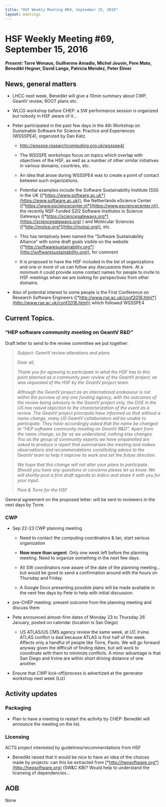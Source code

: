 ```yaml
---
title: "HSF Weekly Meeting #69, September 15, 2016"
layout: meetings
---
```


# HSF Weekly Meeting #69, September 15, 2016

#### *Present*: Torre Wenaus, Guilherme Amadio, Michel Jouvin, Pere Mato, Benedikt Hegner, David Lange, Patricia Mendez, Peter Elmer 

## News, general matters

-   LHCC next week, Benedikt will give a 10min summary about CWP, GeantV review, ROOT plans etc.

-   WLCG workshop before CHEP: a SW performance session is organized but nobody in HSF aware of it…

-   Peter participated in the past few days in the 4th Workshop on Sustainable Software for Science: Practice and Experiences (WSSSPE4), organized by Dan Katz.

    -   http://wssspe.researchcomputing.org.uk/wssspe4/

    -   The WSSSPE workshops focus on topics which overlap with objectives of the HSF, as well as a number of other similar initiatives in various domains, countries, etc.

    -   An idea that arose during WSSSPE4 was to create a point of contact between such organizations.

    -   Potential examples include the Software Sustainability Institute (SSI) in the UK ([*https://www.software.ac.uk*](https://www.software.ac.uk)), the Netherlands eScience Center ([*https://www.esciencecenter.nl*](https://www.esciencecenter.nl)), the recently NSF-funded S2I2 Software Institutes in Science Gateways ([*https://sciencegateways.org*](https://sciencegateways.org) ) and Molecular Sciences ([*http://molssi.org*](http://molssi.org)), etc.

    -   This has tentatively been named the “Software Sustainability Alliance” with some draft goals visible on the website ([*http://softwaresustainability.org*](http://softwaresustainability.org)), for comment

    -   It is proposed to have the HSF included in the list of organizations and one or more of us can follow any discussions there. At a minimum it could provide some contact names for people to invite to HSF meetings when we are looking for perspectives from other domains.

-   Also of potential interest to some people is the First Conference on Research Software Engineers ([*http://www.rse.ac.uk/conf2016.html*](http://www.rse.ac.uk/conf2016.html)) which followed WSSSPE4

## Current Topics.

### “HEP software community meeting on GeantV R&D”

Draft letter to send to the review committee we put together:

> *Subject: GeantV review alterations and plans*
>
> *Dear all,*
>
> *Thank you for agreeing to participate in what the HSF has to this point planned as a community peer review of the GeantV project, as was requested of the HSF by the GeantV project team.*
>
> *Although the GeantV project as an international endeavour is not within the purview of any one funding agency, with the outcomes of the review being advisory to the GeantV project only, the DOE in the US has raised objection to the characterization of the event as a review. The GeantV project principals have informed us that without a name change, many US GeantV collaborators will be unable to participate. They have accordingly asked that the name be changed to “HEP software community meeting on GeantV R&D”. Apart from the name change, so far as we understand, nothing else changes. You as the group of community experts we have empanelled are asked to produce a report that summarizes the meeting and makes observations and recommendations constituting advice to the GeantV team to help it improve its work and set the future direction.*
>
> *We hope that this change will not alter your plans to participate. Should you have any questions or concerns please let us know. We will shortly post a first draft agenda to indico and share it with you for your input.*
>
> *Pere & Torre for the HSF*

General agreement on the proposed letter: will be sent to reviewers in the next days by Torre.

### CWP

-   Sep 22-23 CWP planning meeting

    -   Need to contact the computing coordinators & Ian, start serious organization

    -   **Now more than urgent**. Only one week left before the planning meeting. Need to organize something in the next few days.

    -   All SW coordinators now aware of the date of the planning meeting… but would be good to send a confirmation around with the hours on Thursday and Friday.

    -   A Google Docs presenting possible plans will be made available in the next few days by Pete to help with initial discussion.

-   pre-CHEP meeting: present outcome from the planning meeting and discuss them

-   Pete announced almost-firm dates of Monday 23 to Thursday 26 January, posted on calendar (location is San Diego)

    -   US ATLAS/US CMS agency review the same week, at UC Irvine. ATLAS conflict is bad because ATLAS is first half of the week. Affects only a handful of people like Torre, Paolo. We will go forward anyway given the difficult of finding dates, but will work to coordinate with them to minimize conflicts. A minor advantage is that San Diego and Irvine are within short driving distance of one another.

-   Ensure that CWP kick-off/process is advertized at the generator workshop next week (Liz)

## Activity updates

### Packaging

-   Plan to have a meeting to restart the activity by CHEP: Benedikt will announce the meeting on the list.

### Licensing

ACTS project interested by guidelines/recommendations from HSF

-   Benedikt raised that it would be nice to have an idea of the choices made by projects: can this be extracted from [*http://hepsoftware.org*](http://hepsoftware.org) (SW&C KB)? Would help to understand the licensing of dependencies...

## AOB

None
